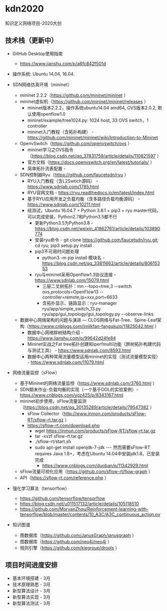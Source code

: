 # kdn2020
知识定义网络项目-2020大创

## 技术栈（更新中）
- GitHub Desktop使用指南
  - https://www.jianshu.com/p/a6fc842f501d

- 操作系统: Ubuntu 14.04, 16.04.

- SDN网络仿真环境（mininet）
  - mininet 2.2.2（https://github.com/mininet/mininet ）
  - mininet虚拟机（https://github.com/mininet/mininet/releases ）
    - mininet版本2.2.2，操作系统ubuntu14.04 amd64, OVS版本2.0.2, 默认使用openflow1.0
    - mininet/example/tree1024.py: 1024 host, 33 OVS switch，1 controller
    - mininet入门教程（含拓扑构建） - https://github.com/mininet/mininet/wiki/Introduction-to-Mininet
  - OpenvSwitch（https://github.com/openvswitch/ovs ）
    - mininet学习之OVS指令 （https://blog.csdn.net/qq_37831759/article/details/110821597 ）
    - 官方文档（https://docs.openvswitch.org/en/latest/tutorials/ ）
    - 简单拓扑流表配置 - 
  - SDN控制器Ryu（https://github.com/faucetsdn/ryu ）
    - RYU入门教程（含L2Swtich源码） - https://www.sdnlab.com/1785.html
    - RYU官网文档 - https://ryu.readthedocs.io/en/latest/index.html
    - 基于RYU应用开发之负载均衡（含多路径负载均衡源码） - https://www.sdnlab.com/10211.html
    - 经测试，Ubuntu 16.04.7 + Python 3.8.1 + pip3 + ryu master代码，可以完成安装，Python2.7和Python3.5都不行
      - 更新Python3.5为Python3.8 - https://blog.csdn.net/weixin_41862761/article/details/103890774
      - 安装ryu命令 - git clone https://github.com/faucetsdn/ryu.git; cd ryu; pip3 setup.py install .
      - pip3不可用时问题处理
        - python3 -m pip install 模块名 - https://blog.csdn.net/qq_33811662/article/details/80615353
      - ryu与mininet采用Openflow1.3协议连接 - https://www.sdnlab.com/15079.html
        - 三层二叉树拓扑：mn --topo=tree,3 --switch ovs,protocols=OpenFlow13 --controller=remote,ip=xxx,port=6633
        - 含拓扑显示、链路显示：ryu-manager ryu/app/simple_switch_13.py ryu/app/gui_topology/gui_topology.py --observe-links
  - 数据中心网络架构的问题与演进 — CLOS网络与Fat-Tree、Spine-Leaf架构（https://www.cnblogs.com/jmilkfan-fanguiju/p/11825042.html ）
    - 数据中心网络胖树结构介绍 - https://www.jianshu.com/p/99642d24fe84
    - Mininet实战之Fat tree拓扑创建和iperfmulti功能（胖树拓扑构建代码与测试工具） - https://www.sdnlab.com/8593.html
    - 数据中心两种常用流量模型运用mininet的实现（测试流量模型实现） - https://www.sdnlab.com/11079.html

- 网络流量监控（sFlow）
  - 基于Mininet的网络流量监控（https://www.sdnlab.com/3760.html ）
  - SDN期末作业-负载均衡的实现（一个基于ODL的实验案例）- https://www.cnblogs.com/yoz425/p/8343167.html
  - mininet初步使用，sFlow流量监测（https://blog.csdn.net/qq_30135289/article/details/79547382 ）
    - sFlow Collector（http://www.inmon.com/products/sFlow-RT/sflow-rt.tar.gz ）
    - https://sflow-rt.com/download.php
      - wget https://inmon.com/products/sFlow-RT/sflow-rt.tar.gz
      - tar -xvzf sflow-rt.tar.gz
      - ./sflow-rt/start.sh
      - sudo apt-get install openjdk-7-jdk --- 然而需要sFlow-RT requires Java 1.8+，考虑在Ubuntu 14.04中安装jdk1.8，已安装完成
        - https://www.cnblogs.com/duoban/p/11342929.html
  - sFlow流量可视化应用（https://github.com/sflow-rt/flow-graph ）
  - API（https://sflow-rt.com/reference.php ）

- 强化学习算法（tensorflow）
  - https://github.com/tensorflow/tensorflow
  - https://blog.csdn.net/u011517132/article/details/105118510
  - https://github.com/MorvanZhou/Reinforcement-learning-with-tensorflow/blob/master/contents/10_A3C/A3C_continuous_action.py

- 知识图谱
  - 图数据库（https://github.com/JanusGraph/janusgraph ）
  - 图数据库（https://github.com/neo4j/neo4j ）
  - 规则引擎（https://github.com/kiegroup/drools ）

## 项目时间进度安排
- 基本环境搭建 - 3月
- 技术原理熟悉 - 3月
- 新型算法设计 - 3月
- 新型算法实现 - 3月
- 新型算法测试 - 3月
